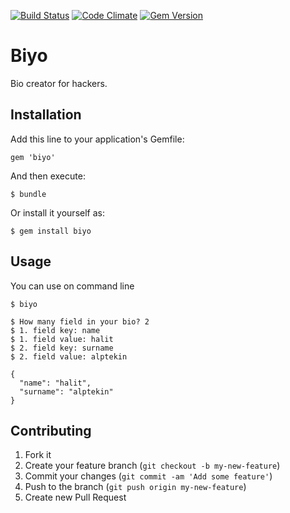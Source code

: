 [![Build Status](https://travis-ci.org/halitalptekin/biyo.png?branch=develop)](https://travis-ci.org/halitalptekin/biyo)
[![Code Climate](https://codeclimate.com/github/halitalptekin/biyo.png)](https://codeclimate.com/github/halitalptekin/biyo)
[![Gem Version](https://badge.fury.io/rb/biyo.png)](http://badge.fury.io/rb/biyo)
# Biyo

Bio creator for hackers.

## Installation

Add this line to your application's Gemfile:

    gem 'biyo'

And then execute:

    $ bundle

Or install it yourself as:

    $ gem install biyo

## Usage

You can use on command line

    $ biyo

    $ How many field in your bio? 2
    $ 1. field key: name
    $ 1. field value: halit
    $ 2. field key: surname
    $ 2. field value: alptekin

    {
      "name": "halit",
      "surname": "alptekin"
    }

## Contributing

1. Fork it
2. Create your feature branch (`git checkout -b my-new-feature`)
3. Commit your changes (`git commit -am 'Add some feature'`)
4. Push to the branch (`git push origin my-new-feature`)
5. Create new Pull Request
